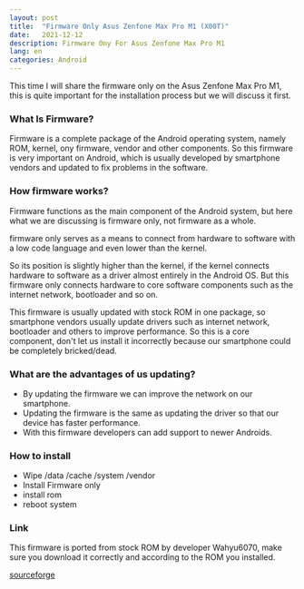 ```yaml
---
layout: post
title:  "Firmware Only Asus Zenfone Max Pro M1 (X00T)"
date:   2021-12-12
description: Firmware Ony For Asus Zenfone Max Pro M1
lang: en
categories: Android
---
```



This time I will share the firmware only on the Asus Zenfone Max Pro M1, this is quite important for the installation process but we will discuss it first.

### What Is  Firmware?

Firmware is a complete package of the Android operating system, namely ROM, kernel, ony firmware, vendor and other components. So this firmware is very important on Android, which is usually developed by smartphone vendors and updated to fix problems in the software.

### How firmware works?

Firmware functions as the main component of the Android system, but here what we are discussing is firmware only, not firmware as a whole.

firmware only serves as a means to connect from hardware to software with a low code language and even lower than the kernel.

So its position is slightly higher than the kernel, if the kernel connects hardware to software as a driver almost entirely in the Android OS. But this firmware only connects hardware to core software components such as the internet network, bootloader and so on.

This firmware is usually updated with stock ROM in one package, so smartphone vendors usually update drivers such as internet network, bootloader and others to improve performance. So this is a core component, don't let us install it incorrectly because our smartphone could be completely bricked/dead.

### What are the advantages of us updating?

- By updating the firmware we can improve the network on our smartphone.
- Updating the firmware is the same as updating the driver so that our device has faster performance.
- With this firmware developers can add support to newer Androids.

### How to install 

- Wipe /data /cache /system /vendor
- Install Firmware only
- install rom
- reboot system


### Link

This firmware is ported from stock ROM by developer Wahyu6070, make sure you download it correctly and according to the ROM you installed.

[sourceforge](https://sourceforge.net/projects/wahyu6070-project-android/files/Firmware/X00T/)
